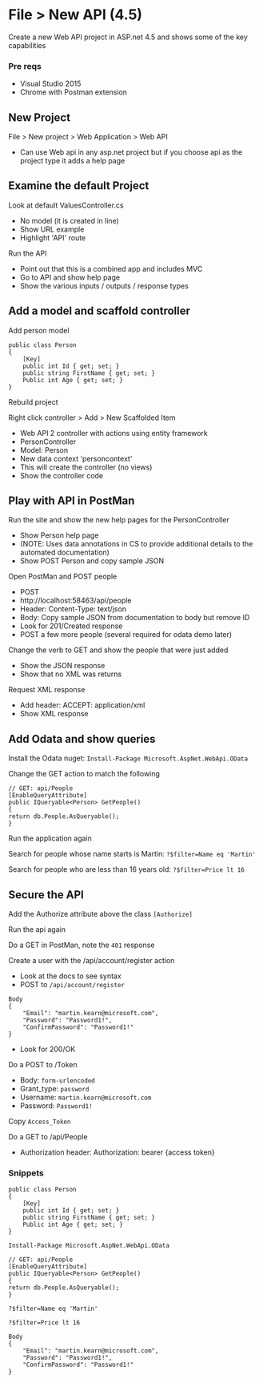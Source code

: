 
# File > New API (4.5)
Create a new Web API project in ASP.net 4.5 and shows some of the key capabilities

### Pre reqs
* Visual Studio 2015
* Chrome with Postman extension

## New Project
File > New project > Web Application > Web API
* Can use Web api in any asp.net project but if you choose api as the project type it adds a help page

## Examine the default Project
Look at default ValuesController.cs
* No model (it is created in line)
* Show URL example
* Highlight 'API' route

Run the API
* Point out that this is a combined app and includes MVC
* Go to API and show help page
* Show the various inputs / outputs / response types

## Add a model and scaffold controller
Add person model
```
public class Person
{
    [Key]
    public int Id { get; set; }
    public string FirstName { get; set; }
    Public int Age { get; set; }
}
```
	
Rebuild project

Right click controller > Add > New Scaffolded Item 
* Web API 2 controller with actions using entity framework
* PersonController
* Model: Person
* New data context 'personcontext'
* This will create the controller (no views)
* Show the controller code

## Play with API in PostMan
Run the site and show the new help pages for the PersonController
* Show Person help page
* (NOTE: Uses data annotations in CS to provide additional details to the automated documentation)
* Show POST Person and copy sample JSON

Open PostMan and POST people
* POST
* http://localhost:58463/api/people
* Header: Content-Type: text/json
* Body: Copy sample JSON from documentation to body but remove ID
* Look for 201/Created response
* POST a few more people (several required for odata demo later)

Change the verb to GET and show the people that were just added
* Show the JSON response
* Show that no XML was returns

Request XML response
* Add  header: ACCEPT: application/xml
* Show XML response

## Add Odata and show queries
Install the Odata nuget: `Install-Package Microsoft.AspNet.WebApi.OData`

Change the GET action to match the following
```
// GET: api/People
[EnableQueryAttribute]
public IQueryable<Person> GetPeople()
{
return db.People.AsQueryable();
}
```

Run the application again

Search for people whose name starts is Martin: 
`?$filter=Name eq 'Martin'`

Search for people who are less than 16 years old: 
`?$filter=Price lt 16`
		
## Secure the API
Add the Authorize attribute above the class `[Authorize]`

Run the api again

Do a GET in PostMan, note the `401` response

Create a user with the /api/account/register action
* Look at the docs to see syntax
* POST to `/api/account/register`
```
Body
{
    "Email": "martin.kearn@microsoft.com",
    "Password": "Password1!",
    "ConfirmPassword": "Password1!"
}
```
* Look for 200/OK

Do a POST to /Token
* Body: `form-urlencoded`
* Grant_type: `password`
* Username: `martin.kearn@microsoft.com`
* Password: `Password1!`

Copy `Access_Token`

Do a GET to /api/People
* Authorization header: Authorization: bearer {access token}

### Snippets

```
public class Person
{
    [Key]
    public int Id { get; set; }
    public string FirstName { get; set; }
    Public int Age { get; set; }
}
```

`Install-Package Microsoft.AspNet.WebApi.OData`

```
// GET: api/People
[EnableQueryAttribute]
public IQueryable<Person> GetPeople()
{
return db.People.AsQueryable();
}
```


`?$filter=Name eq 'Martin'`

`?$filter=Price lt 16`

```
Body
{
    "Email": "martin.kearn@microsoft.com",
    "Password": "Password1!",
    "ConfirmPassword": "Password1!"
}
```